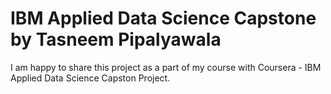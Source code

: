 # IBM Applied Data Science Capstone by Tasneem Pipalyawala

I am happy to share this project as a part of my course with Coursera - IBM Applied Data Science Capston Project.
